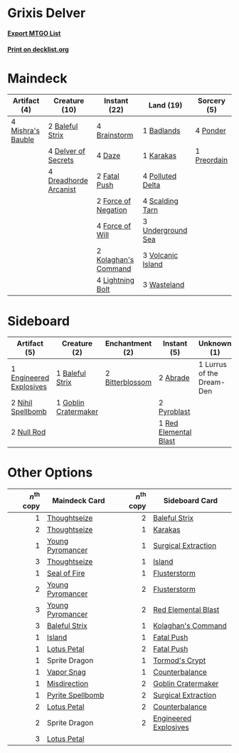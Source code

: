 # Grixis Delver

#### [Export MTGO List](../collection/Grixis%20Delver/Grixis%20Delver.txt)
#### [Print on decklist.org](http://decklist.org/?deckmain=1%09Badlands%0A2%09Baleful%20Strix%0A4%09Brainstorm%0A4%09Daze%0A4%09Delver%20of%20Secrets%0A4%09Dreadhorde%20Arcanist%0A2%09Fatal%20Push%0A2%09Force%20of%20Negation%0A4%09Force%20of%20Will%0A1%09Karakas%0A2%09Kolaghan's%20Command%0A4%09Lightning%20Bolt%0A4%09Mishra's%20Bauble%0A4%09Polluted%20Delta%0A4%09Ponder%0A1%09Preordain%0A4%09Scalding%20Tarn%0A3%09Underground%20Sea%0A3%09Volcanic%20Island%0A3%09Wasteland&deckside=2%09Abrade%0A1%09Baleful%20Strix%0A2%09Bitterblossom%0A1%09Engineered%20Explosives%0A1%09Goblin%20Cratermaker%0A1%09Lurrus%20of%20the%20Dream-Den%0A2%09Nihil%20Spellbomb%0A2%09Null%20Rod%0A2%09Pyroblast%0A1%09Red%20Elemental%20Blast)
# Maindeck

|                                        Artifact (4)                                        |                                         Creature (10)                                          |                                         Instant (22)                                          |                                         Land (19)                                         |                                     Sorcery (5)                                      |
|--------------------------------------------------------------------------------------------|------------------------------------------------------------------------------------------------|-----------------------------------------------------------------------------------------------|-------------------------------------------------------------------------------------------|--------------------------------------------------------------------------------------|
|4 [Mishra's Bauble](http://gatherer.wizards.com/Pages/Card/Details.aspx?multiverseid=122122)|2 [Baleful Strix](http://gatherer.wizards.com/Pages/Card/Details.aspx?multiverseid=376260)      |4 [Brainstorm](http://gatherer.wizards.com/Pages/Card/Details.aspx?multiverseid=3897)          |1 [Badlands](http://gatherer.wizards.com/Pages/Card/Details.aspx?multiverseid=878)         |4 [Ponder](http://gatherer.wizards.com/Pages/Card/Details.aspx?multiverseid=451051)   |
|                                                                                            |4 [Delver of Secrets](http://gatherer.wizards.com/Pages/Card/Details.aspx?multiverseid=226749)  |4 [Daze](http://gatherer.wizards.com/Pages/Card/Details.aspx?multiverseid=189255)              |1 [Karakas](http://gatherer.wizards.com/Pages/Card/Details.aspx?multiverseid=413782)       |1 [Preordain](http://gatherer.wizards.com/Pages/Card/Details.aspx?multiverseid=405347)|
|                                                                                            |4 [Dreadhorde Arcanist](http://gatherer.wizards.com/Pages/Card/Details.aspx?multiverseid=461052)|2 [Fatal Push](http://gatherer.wizards.com/Pages/Card/Details.aspx?multiverseid=423724)        |4 [Polluted Delta](http://gatherer.wizards.com/Pages/Card/Details.aspx?multiverseid=405104)|                                                                                      |
|                                                                                            |                                                                                                |2 [Force of Negation](http://gatherer.wizards.com/Pages/Card/Details.aspx?multiverseid=464001) |4 [Scalding Tarn](http://gatherer.wizards.com/Pages/Card/Details.aspx?multiverseid=405107) |                                                                                      |
|                                                                                            |                                                                                                |4 [Force of Will](http://gatherer.wizards.com/Pages/Card/Details.aspx?multiverseid=3107)       |3 [Underground Sea](http://gatherer.wizards.com/Pages/Card/Details.aspx?multiverseid=886)  |                                                                                      |
|                                                                                            |                                                                                                |2 [Kolaghan's Command](http://gatherer.wizards.com/Pages/Card/Details.aspx?multiverseid=394613)|3 [Volcanic Island](http://gatherer.wizards.com/Pages/Card/Details.aspx?multiverseid=887)  |                                                                                      |
|                                                                                            |                                                                                                |4 [Lightning Bolt](http://gatherer.wizards.com/Pages/Card/Details.aspx?multiverseid=806)       |3 [Wasteland](http://gatherer.wizards.com/Pages/Card/Details.aspx?multiverseid=413790)     |                                                                                      |


# Sideboard

|                                          Artifact (5)                                           |                                         Creature (2)                                          |                                     Enchantment (2)                                      |                                         Instant (5)                                         |       Unknown (1)       |
|-------------------------------------------------------------------------------------------------|-----------------------------------------------------------------------------------------------|------------------------------------------------------------------------------------------|---------------------------------------------------------------------------------------------|-------------------------|
|1 [Engineered Explosives](http://gatherer.wizards.com/Pages/Card/Details.aspx?multiverseid=50139)|1 [Baleful Strix](http://gatherer.wizards.com/Pages/Card/Details.aspx?multiverseid=376260)     |2 [Bitterblossom](http://gatherer.wizards.com/Pages/Card/Details.aspx?multiverseid=397701)|2 [Abrade](http://gatherer.wizards.com/Pages/Card/Details.aspx?multiverseid=430772)          |1 Lurrus of the Dream-Den|
|2 [Nihil Spellbomb](http://gatherer.wizards.com/Pages/Card/Details.aspx?multiverseid=442215)     |1 [Goblin Cratermaker](http://gatherer.wizards.com/Pages/Card/Details.aspx?multiverseid=452853)|                                                                                          |2 [Pyroblast](http://gatherer.wizards.com/Pages/Card/Details.aspx?multiverseid=4083)         |                         |
|2 [Null Rod](http://gatherer.wizards.com/Pages/Card/Details.aspx?multiverseid=383034)            |                                                                                               |                                                                                          |1 [Red Elemental Blast](http://gatherer.wizards.com/Pages/Card/Details.aspx?multiverseid=814)|                         |


# Other Options

|*n*<sup>th</sup> copy|                                       Maindeck Card                                       |*n*<sup>th</sup> copy|                                        Sideboard Card                                         |
|--------------------:|-------------------------------------------------------------------------------------------|--------------------:|-----------------------------------------------------------------------------------------------|
|                    1|[Thoughtseize](http://gatherer.wizards.com/Pages/Card/Details.aspx?multiverseid=438676)    |                    2|[Baleful Strix](http://gatherer.wizards.com/Pages/Card/Details.aspx?multiverseid=376260)       |
|                    2|[Thoughtseize](http://gatherer.wizards.com/Pages/Card/Details.aspx?multiverseid=438676)    |                    1|[Karakas](http://gatherer.wizards.com/Pages/Card/Details.aspx?multiverseid=413782)             |
|                    1|[Young Pyromancer](http://gatherer.wizards.com/Pages/Card/Details.aspx?multiverseid=426592)|                    1|[Surgical Extraction](http://gatherer.wizards.com/Pages/Card/Details.aspx?multiverseid=397706) |
|                    3|[Thoughtseize](http://gatherer.wizards.com/Pages/Card/Details.aspx?multiverseid=438676)    |                    1|[Island](http://gatherer.wizards.com/Pages/Card/Details.aspx?multiverseid=439857)              |
|                    1|[Seal of Fire](http://gatherer.wizards.com/Pages/Card/Details.aspx?multiverseid=185817)    |                    1|[Flusterstorm](http://gatherer.wizards.com/Pages/Card/Details.aspx?multiverseid=228255)        |
|                    2|[Young Pyromancer](http://gatherer.wizards.com/Pages/Card/Details.aspx?multiverseid=426592)|                    2|[Flusterstorm](http://gatherer.wizards.com/Pages/Card/Details.aspx?multiverseid=228255)        |
|                    3|[Young Pyromancer](http://gatherer.wizards.com/Pages/Card/Details.aspx?multiverseid=426592)|                    2|[Red Elemental Blast](http://gatherer.wizards.com/Pages/Card/Details.aspx?multiverseid=814)    |
|                    3|[Baleful Strix](http://gatherer.wizards.com/Pages/Card/Details.aspx?multiverseid=376260)   |                    1|[Kolaghan's Command](http://gatherer.wizards.com/Pages/Card/Details.aspx?multiverseid=394613)  |
|                    1|[Island](http://gatherer.wizards.com/Pages/Card/Details.aspx?multiverseid=439857)          |                    1|[Fatal Push](http://gatherer.wizards.com/Pages/Card/Details.aspx?multiverseid=423724)          |
|                    1|[Lotus Petal](http://gatherer.wizards.com/Pages/Card/Details.aspx?multiverseid=420602)     |                    2|[Fatal Push](http://gatherer.wizards.com/Pages/Card/Details.aspx?multiverseid=423724)          |
|                    1|Sprite Dragon                                                                              |                    1|[Tormod's Crypt](http://gatherer.wizards.com/Pages/Card/Details.aspx?multiverseid=389723)      |
|                    1|[Vapor Snag](http://gatherer.wizards.com/Pages/Card/Details.aspx?multiverseid=249373)      |                    1|[Counterbalance](http://gatherer.wizards.com/Pages/Card/Details.aspx?multiverseid=121159)      |
|                    1|[Misdirection](http://gatherer.wizards.com/Pages/Card/Details.aspx?multiverseid=382310)    |                    2|[Goblin Cratermaker](http://gatherer.wizards.com/Pages/Card/Details.aspx?multiverseid=452853)  |
|                    1|[Pyrite Spellbomb](http://gatherer.wizards.com/Pages/Card/Details.aspx?multiverseid=442796)|                    2|[Surgical Extraction](http://gatherer.wizards.com/Pages/Card/Details.aspx?multiverseid=397706) |
|                    2|[Lotus Petal](http://gatherer.wizards.com/Pages/Card/Details.aspx?multiverseid=420602)     |                    2|[Counterbalance](http://gatherer.wizards.com/Pages/Card/Details.aspx?multiverseid=121159)      |
|                    2|Sprite Dragon                                                                              |                    2|[Engineered Explosives](http://gatherer.wizards.com/Pages/Card/Details.aspx?multiverseid=50139)|
|                    3|[Lotus Petal](http://gatherer.wizards.com/Pages/Card/Details.aspx?multiverseid=420602)     |                     |                                                                                               |

